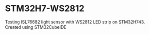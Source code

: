 # STM32H7-WS2812
Testing ISL76682 light sensor with WS2812 LED strip on STM32H743. Created using STM32CubeIDE
